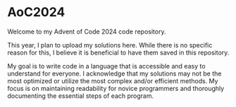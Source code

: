 # AoC2024
Welcome to my Advent of Code 2024 code repository.

This year, I plan to upload my solutions here. 
While there is no specific reason for this, I believe it is beneficial to have them saved in this repository.

My goal is to write code in a language that is accessible and easy to understand for everyone. 
I acknowledge that my solutions may not be the most optimized or utilize the most complex and/or efficient methods. 
My focus is on maintaining readability for novice programmers and thoroughly documenting the essential steps of each program.

